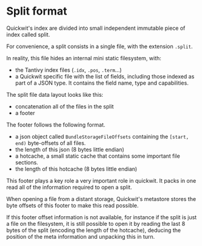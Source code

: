 # Split format

Quickwit's index are divided into small independent immutable piece of index called split.

For convenience, a split consists in a single file, with the extension `.split`.

In reality, this file hides an internal mini static filesystem,
with:
- the Tantivy index files (`.idx`, `.pos`, `.term`...)
- a Quickwit specific file with the list of fields, including those indexed as part of a JSON type. 
It contains the field name, type and capabilities.

The split file data layout looks like this:
- concatenation all of the files in the split
- a footer

The footer follows the following format.

- a json object called `BundleStorageFileOffsets` containing the `[start, end)` byte-offsets
of all files.
- the length of this json (8 bytes little endian)
- a hotcache, a small static cache that contains some important file sections.
- the length of this hotcache (8 bytes little endian)

This footer plays a key role a very important role in quickwit.
It packs in one read all of the information required to open a split.

When opening a file from a distant storage,  Quickwit's metastore stores the byte offsets of this footer to make this read possible.

If this footer offset information is not available, for instance if the split is just a file on the filesystem, it is still possible to open it by reading the last 8 bytes of the split (encoding the length of the hotcache), deducing the position of the meta information and unpacking this in turn.
